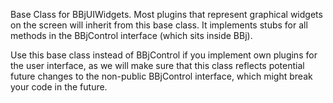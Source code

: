 Base Class for BBjUIWidgets. Most plugins that represent graphical widgets on the screen will inherit from this base class. It implements stubs for all methods in the BBjControl interface (which sits inside BBj).

Use this base class instead of BBjControl if you implement own plugins for the user interface, as we will make sure that this class reflects potential future changes to the non-public BBjControl interface, which might break your code in the future. 
